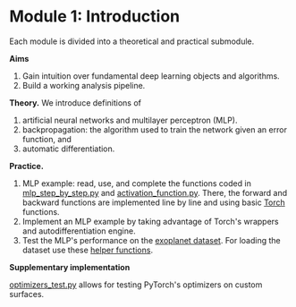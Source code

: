 # Module 1: Introduction

Each module is divided into a theoretical and practical submodule.

**Aims**

1. Gain intuition over fundamental deep learning objects and algorithms.
2. Build a working analysis pipeline.

**Theory.** We introduce definitions of

1. artificial neural networks and multilayer perceptron (MLP).
2. backpropagation: the algorithm used to train the network given an error function, and
3. automatic differentiation.

**Practice.**

1. MLP example: read, use, and complete the functions coded in [mlp_step_by_step.py](./mlp_step_by_step.py) and [activation_function.py](./activation_functions.py). There, the forward and backward functions are implemented line by line and using basic [Torch](https://pytorch.org/docs/stable/index.html) functions.
2. Implement an MLP example by taking advantage of Torch's wrappers and autodifferentiation engine. 
3. Test the MLP's performance on the [exoplanet dataset](../../data/exoplanet). For loading the dataset use these [helper functions](../data_management/exoplanet.py).

**Supplementary implementation**

[optimizers_test.py](./optimizers_test.py) allows for testing PyTorch's optimizers on custom surfaces.
